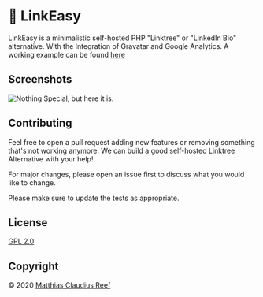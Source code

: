 # 🔗 LinkEasy

LinkEasy is a minimalistic self-hosted PHP "Linktree" or "LinkedIn Bio" alternative. With the Integration of Gravatar and Google Analytics.
A working example can be found [here](https://mcreef.de/)

## Screenshots
![Nothing Special, but here it is.](https://github.com/mcreef/LinkEasy/blob/master/src/screenshot_mainpage.png "Home")

## Contributing
Feel free to open a pull request adding new features or removing something that's not working anymore. We can build a good self-hosted Linktree Alternative with your help!

For major changes, please open an issue first to discuss what you would like to change.

Please make sure to update the tests as appropriate.

## License
[GPL 2.0](https://choosealicense.com/licenses/gpl-2.0/)

## Copyright
© 2020 [Matthias Claudius Reef](https://mcreef.de)
